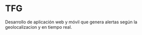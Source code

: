 # TFG
Desarrollo de aplicación web y móvil que genera alertas según la geolocalizacion y en tiempo real.
